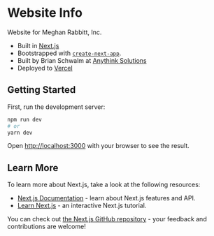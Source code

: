 # Website Info

Website for Meghan Rabbitt, Inc.

- Built in [Next.js](https://nextjs.org/)
- Bootstrapped with [`create-next-app`](https://github.com/vercel/next.js/tree/canary/packages/create-next-app).
- Built by Brian Schwalm at [Anythink Solutions](https://anythinksolutions.com)
- Deployed to [Vercel](https://vercel.com/new?utm_medium=default-template&filter=next.js&utm_source=create-next-app&utm_campaign=create-next-app-readme)

## Getting Started

First, run the development server:

```bash
npm run dev
# or
yarn dev
```

Open [http://localhost:3000](http://localhost:3000) with your browser to see the result.

## Learn More

To learn more about Next.js, take a look at the following resources:

- [Next.js Documentation](https://nextjs.org/docs) - learn about Next.js features and API.
- [Learn Next.js](https://nextjs.org/learn) - an interactive Next.js tutorial.

You can check out [the Next.js GitHub repository](https://github.com/vercel/next.js/) - your feedback and contributions are welcome!